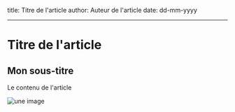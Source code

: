 title: Titre de l'article
author: Auteur de l'article
date: dd-mm-yyyy

------

# Titre de l'article

## Mon sous-titre

Le contenu de l'article

![une image](./image.png)